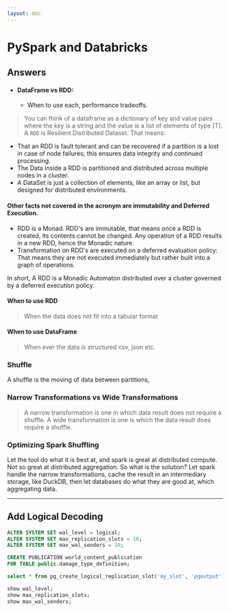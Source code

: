 ```yaml
---
layout: doc
---
```


# PySpark and Databricks

## Answers

- #### DataFrame vs RDD:
  - When to use each, performance tradeoffs.

> You can think of a dataframe as a dictionary of key and value pairs where the key is a string and the value is a list of elements of type [T]. A `RDD` is Resilient Distributed Dataset. That means:

- That an RDD is fault tolerant and can be recovered if a partition is a lost in case of node failures; this ensures data integrity and continued processing.
- The Data inside a RDD is partitioned and distributed across multiple nodes in a cluster.
- A DataSet is just a collection of elements, like an array or list, but designed for distributed environments.

#### Other facts not covered in the acronym are immutability and Deferred Execution.

- RDD is a Monad. RDD's are immutable, that means once a RDD is created, its contents cannot be changed. Any operation of a RDD results in a new RDD, hence the Monadic nature.
- Transformation on RDD's are executed on a deferred evaluation policy: That means they are not executed immediately but rather built into a graph of operations.

In short, A RDD is a Monadic Automaton distributed over a cluster governed by a deferred execution policy.

#### When to use RDD

> When the data does not fit into a tabular format

#### When to use DataFrame

> When ever the data is structured csv, json etc.

### Shuffle

A shuffle is the moving of data between partitions,

### Narrow Transformations vs Wide Transformations

> A narrow transformation is one in which data result does not require a shuffle.
> A wide transformation is one is which the data result does require a shuffle.

### Optimizing Spark Shuffling

Let the tool do what it is best at, and spark is great at distributed compute. Not so great at distributed aggregation. So what is the solution? Let spark handle the narrow transformations, cache the result in an intermediary storage, like DuckDB, then let databases do what they are good at, which aggregating data.

---

## Add Logical Decoding

```sql
ALTER SYSTEM SET wal_level = logical;
ALTER SYSTEM SET max_replication_slots = 10;
ALTER SYSTEM SET max_wal_senders = 10;

CREATE PUBLICATION world_content_publication
FOR TABLE public.damage_type_definition;

select * from pg_create_logical_replication_slot('my_slot', 'pgoutput');

show wal_level;
show max_replication_slots;
show max_wal_senders;
```
